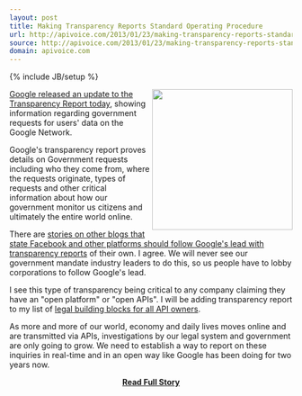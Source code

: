 ```yaml
---
layout: post
title: Making Transparency Reports Standard Operating Procedure
url: http://apivoice.com/2013/01/23/making-transparency-reports-standard-operating-procedure/
source: http://apivoice.com/2013/01/23/making-transparency-reports-standard-operating-procedure/
domain: apivoice.com
---
```

{% include JB/setup %}<p><p><a href="http://googleblog.blogspot.com/2013/01/transparency-report-what-it-takes-for.html"><img src="https://s3.amazonaws.com/kinlane-productions/google/US_transparency_report.png" alt="" width="250" align="right" /></a></p>
<p><a href="http://googleblog.blogspot.com/2013/01/transparency-report-what-it-takes-for.html">Google released an update to the Transparency Report today</a>, showing information regarding government requests for users' data on the Google Network.</p>
<p>Google's transparency report proves details on Government requests including who they come from, where the requests originate, types of requests and other critical information about how our government monitor us citizens and ultimately the entire world online.</p>
<p>There are <a href="http://gigaom.com/2013/01/23/google-releases-new-government-surveillance-data-facebook-stays-mum/">stories on other blogs that state Facebook and other platforms should follow Google's lead with transparency reports</a> of their own.  I agree.  We will never see our government mandate industry leaders to do this, so us people have to lobby corporations to follow Google's lead.</p>
<p>I see this type of transparency being critical to any company claiming they have an "open platform" or "open APIs".  I will be adding transparency report to my list of <a title="legal building blocks for API owners" href="http://www.apievangelist.com/buildingblocks/">legal building blocks for all API owners</a>.</p>
<p>As more and more of our world, economy and daily lives moves online and are transmitted via APIs, investigations by our legal system and government are only going to grow.  We need to establish a way to report on these inquiries in real-time and in an open way like Google has been doing for two years now.</p></p>
<center><p><a href="http://apivoice.com/2013/01/23/making-transparency-reports-standard-operating-procedure/" style='padding:25px; font-sze:18px; font-weight: bold;'>Read Full Story</a></p></center>
